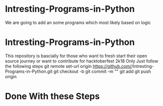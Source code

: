 # Intresting-Programs-in-Python
We are going to add an some programs which most likely based on logic

# Intresting-Programs-in-Python
This repository is bascially for those who want to fresh start their open source journey or want to contribute for hacktoberfest 2k18
Only Just follow the following steps 
  git remote set-url origin https://github.com/<Put your Github UserName>/Intresting-Programs-in-Python.git
       git checkout -b <Branch Name>
       git commit -m "<Commit the Pull request all about>"
       git add <fileName>
       git push origin <Branch Name>
  
  # Done With these Steps
       

    
 
